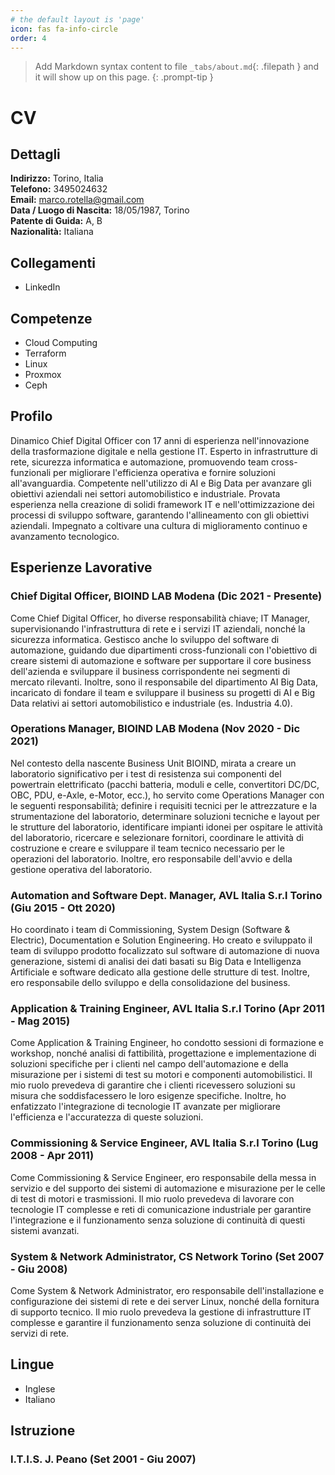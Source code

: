 ```yaml
---
# the default layout is 'page'
icon: fas fa-info-circle
order: 4
---
```


> Add Markdown syntax content to file `_tabs/about.md`{: .filepath } and it will show up on this page.
{: .prompt-tip }

# CV

## Dettagli
**Indirizzo:** Torino, Italia  
**Telefono:** 3495024632  
**Email:** marco.rotella@gmail.com  
**Data / Luogo di Nascita:** 18/05/1987, Torino  
**Patente di Guida:** A, B  
**Nazionalità:** Italiana  

## Collegamenti
- LinkedIn

## Competenze
- Cloud Computing
- Terraform
- Linux
- Proxmox
- Ceph

## Profilo
Dinamico Chief Digital Officer con 17 anni di esperienza nell'innovazione della trasformazione digitale e nella gestione IT. Esperto in infrastrutture di rete, sicurezza informatica e automazione, promuovendo team cross-funzionali per migliorare l'efficienza operativa e fornire soluzioni all'avanguardia. Competente nell'utilizzo di AI e Big Data per avanzare gli obiettivi aziendali nei settori automobilistico e industriale. Provata esperienza nella creazione di solidi framework IT e nell'ottimizzazione dei processi di sviluppo software, garantendo l'allineamento con gli obiettivi aziendali. Impegnato a coltivare una cultura di miglioramento continuo e avanzamento tecnologico.

## Esperienze Lavorative
### Chief Digital Officer, BIOIND LAB Modena (Dic 2021 - Presente)
Come Chief Digital Officer, ho diverse responsabilità chiave; IT Manager, supervisionando l'infrastruttura di rete e i servizi IT aziendali, nonché la sicurezza informatica. Gestisco anche lo sviluppo del software di automazione, guidando due dipartimenti cross-funzionali con l'obiettivo di creare sistemi di automazione e software per supportare il core business dell'azienda e sviluppare il business corrispondente nei segmenti di mercato rilevanti. Inoltre, sono il responsabile del dipartimento AI Big Data, incaricato di fondare il team e sviluppare il business su progetti di AI e Big Data relativi ai settori automobilistico e industriale (es. Industria 4.0).

### Operations Manager, BIOIND LAB Modena (Nov 2020 - Dic 2021)
Nel contesto della nascente Business Unit BIOIND, mirata a creare un laboratorio significativo per i test di resistenza sui componenti del powertrain elettrificato (pacchi batteria, moduli e celle, convertitori DC/DC, OBC, PDU, e-Axle, e-Motor, ecc.), ho servito come Operations Manager con le seguenti responsabilità; definire i requisiti tecnici per le attrezzature e la strumentazione del laboratorio, determinare soluzioni tecniche e layout per le strutture del laboratorio, identificare impianti idonei per ospitare le attività del laboratorio, ricercare e selezionare fornitori, coordinare le attività di costruzione e creare e sviluppare il team tecnico necessario per le operazioni del laboratorio. Inoltre, ero responsabile dell'avvio e della gestione operativa del laboratorio.

### Automation and Software Dept. Manager, AVL Italia S.r.l Torino (Giu 2015 - Ott 2020)
Ho coordinato i team di Commissioning, System Design (Software & Electric), Documentation e Solution Engineering. Ho creato e sviluppato il team di sviluppo prodotto focalizzato sul software di automazione di nuova generazione, sistemi di analisi dei dati basati su Big Data e Intelligenza Artificiale e software dedicato alla gestione delle strutture di test. Inoltre, ero responsabile dello sviluppo e della consolidazione del business.

### Application & Training Engineer, AVL Italia S.r.l Torino (Apr 2011 - Mag 2015)
Come Application & Training Engineer, ho condotto sessioni di formazione e workshop, nonché analisi di fattibilità, progettazione e implementazione di soluzioni specifiche per i clienti nel campo dell'automazione e della misurazione per i sistemi di test su motori e componenti automobilistici. Il mio ruolo prevedeva di garantire che i clienti ricevessero soluzioni su misura che soddisfacessero le loro esigenze specifiche. Inoltre, ho enfatizzato l'integrazione di tecnologie IT avanzate per migliorare l'efficienza e l'accuratezza di queste soluzioni.

### Commissioning & Service Engineer, AVL Italia S.r.l Torino (Lug 2008 - Apr 2011)
Come Commissioning & Service Engineer, ero responsabile della messa in servizio e del supporto dei sistemi di automazione e misurazione per le celle di test di motori e trasmissioni. Il mio ruolo prevedeva di lavorare con tecnologie IT complesse e reti di comunicazione industriale per garantire l'integrazione e il funzionamento senza soluzione di continuità di questi sistemi avanzati.

### System & Network Administrator, CS Network Torino (Set 2007 - Giu 2008)
Come System & Network Administrator, ero responsabile dell'installazione e configurazione dei sistemi di rete e dei server Linux, nonché della fornitura di supporto tecnico. Il mio ruolo prevedeva la gestione di infrastrutture IT complesse e garantire il funzionamento senza soluzione di continuità dei servizi di rete.

## Lingue
- Inglese
- Italiano

## Istruzione
### I.T.I.S. J. Peano (Set 2001 - Giu 2007)
